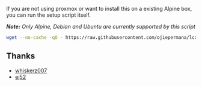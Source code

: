If you are not using proxmox or want to install this on a existing Alpine box, you can run the setup script itself.

***Note:*** _Only Alpine, Debian and Ubuntu are currently supported by this script_

```bash
wget --no-cache -qO - https://raw.githubusercontent.com/ojiepermana/lcx/main/npm/install.sh | sh
```

## Thanks

- [whiskerz007](https://github.com/whiskerz007?tab=repositories)
- [ej52](https://github.com/ej52/proxmox-scripts)

